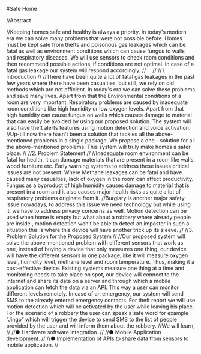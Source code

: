 #Safe Home

//Abstract

//Keeping homes safe and healthy is always a priority. In today's modern era we can solve many problems that were not possible before. Homes must be kept safe from thefts and poisonous gas leakages which can be fatal as well as environment conditions which can cause fungus to walls and respiratory diseases. We will use sensors to check room conditions and then recommend possible actions, if conditions are not optimal. In case of a fatal gas leakage our system will respond accordingly.
// 
//
//1. Introduction
//
//There have been quite a lot of fatal gas leakages in the past few years where there have been casualties, but still, we rely on old methods which are not efficient. In today's era we can solve these problems and save many lives. Apart from that the Environmental conditions of a room are very important. Respiratory problems are caused by inadequate room conditions like high humidity or low oxygen levels. Apart from that high humidity can cause fungus on walls which causes damage to material that can easily be avoided by using our proposed solution. The system will also have theft alerts features using motion detection and voice activation.
//Up-till now there hasn't been a solution that tackles all the above-mentioned problems in a single package. We propose a one - solution for all the above-mentioned problems. This system will truly make homes a safer place.
//
//2. Problem Statement
//
//Inadequate room environment can be fatal for health, it can damage materials that are present in a room like walls, wood furniture etc. Early warning systems to address these issues critical issues are not present. Where Methane leakages can be fatal and have caused many casualties, lack of oxygen in the room can affect productivity. Fungus as a byproduct of high humidity causes damage to material that is present in a room and it also causes major health risks as quite a lot of respiratory problems originate from it.
//Burglary is another major safety issue nowadays, to address this issue we need technology but while using it, we have to address privacy concerns as well, Motion detection can be used when home is empty but what about a robbery where already people are inside , motion detection won’t be able to detect an imposter in such a situation this is where this device will have another trick up its sleeve.
//
//3. Problem Solution for the Proposed System
//
//Our proposed system will solve the above-mentioned problem with different sensors that work as one, instead of buying a device that only measures one thing, our device will have the different sensors in one package, like it will measure oxygen level, humidity level, methane level and room temperature. Thus, making it a cost-effective device. Existing systems measure one thing at a time and monitoring needs to take place on spot, our device will connect to the internet and share its data on a server and through which a mobile application can fetch the data via an API. This way a user can monitor different levels remotely. In case of an emergency, our system will send SMS to the already entered emergency contacts. For theft report we will use motion detection which will be activated by the user while leaving his place. For the scenario of a robbery the user can speak a safe word for example “Jingo” which will trigger the device to send SMS to the list of people provided by the user and will inform them about the robbery.
//We will learn,
//
//●	Hardware software integration.
// 
//●	Mobile Application development.
//
//●	Implementation of APIs to share data from sensors to mobile application.
//
